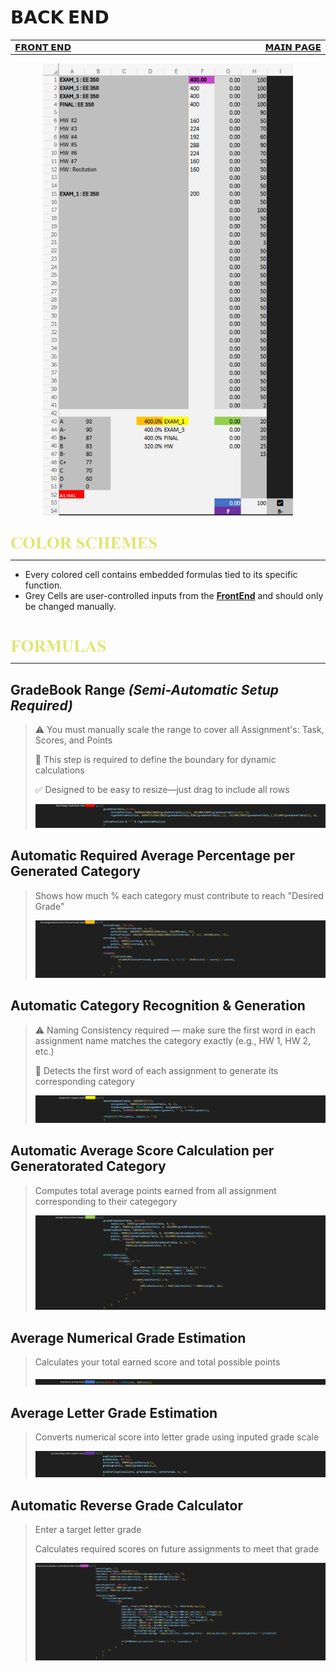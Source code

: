 # 𝗕𝗔𝗖𝗞 𝗘𝗡𝗗
<table>
  <tr>
    <td width="500px" align="left">
      <a href="./panel_frontend.md">𝗙𝗥𝗢𝗡𝗧 𝗘𝗡𝗗</a>
    </td>
    <td width="500px" align="right">
      <a href="./README.md">𝗠𝗔𝗜𝗡 𝗣𝗔𝗚𝗘</a>  
    </td>
  </tr>
</table>

<div align="center">
<img src= ./images/backendcolorschemes.png width=400>
</div>

<br>

[<img src="./images/cw_color_schemes.png" height="20">](./panel_backend.md)

****

- Every colored cell contains embedded formulas tied to its specific function.
- Grey Cells are user-controlled inputs from the **[FrontEnd](./panel_frontend.md)** and should only be changed manually. 

<br>

[<img src="./images/cw_formulas.png" height="20">](./panel_backend.md)

****

## GradeBook Range _(Semi-Automatic Setup Required)_
> ⚠️ You must manually scale the range to cover all Assignment's: Task, Scores, and Points
> 
> 🧩 This step is required to define the boundary for dynamic calculations
> 
> ✅ Designed to be easy to resize—just drag to include all rows
> 
> <img src=./images/blockRangeGradeBookTable.png >

## Automatic Required Average Percentage per Generated Category
> Shows how much % each category must contribute to reach "Desired Grade"
> 
> <img src=./images/desiredPercentage.png>


## Automatic Category Recognition & Generation
>⚠️ Naming Consistency required — make sure the first word in each assignment name matches the category exactly (e.g., HW 1, HW 2, etc.)
>
>🧩 Detects the first word of each assignment to generate its corresponding category
>
><img src=./images/assignementCategoryGenerator.png>

## Automatic Average Score Calculation per Generatorated Category
> Computes total average points earned from all assignment corresponding to their categegory
>
> <img src=./images/avgScoreGenerator.png>

## Average Numerical Grade Estimation
> Calculates your total earned score and total possible points
>
> <img src=./images/totalScoreAndPoints.png>

## Average Letter Grade Estimation
> Converts numerical score into letter grade using inputed grade scale
>
> <img src=./images/letterGradeEstimation.png>

## Automatic Reverse Grade Calculator
> Enter a target letter grade
> 
> Calculates required scores on future assignments to meet that grade
>
> <img src=./images/reverseScoreCalculator.png>
